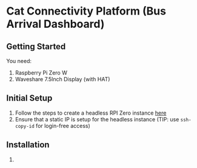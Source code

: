 # Cat Connectivity Platform (Bus Arrival Dashboard)

## Getting Started
You need:
1. Raspberry Pi Zero W 
2. Waveshare 7.5Inch Display (with HAT)

## Initial Setup
1. Follow the steps to create a headless RPI Zero instance [here](https://code.mendhak.com/prepare-raspberry-pi/)
2. Ensure that a static IP is setup for the headless instance (TIP: use `ssh-copy-id` for login-free access)

## Installation
1. 